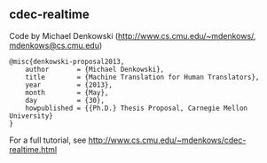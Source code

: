 cdec-realtime
-------------

Code by Michael Denkowski (http://www.cs.cmu.edu/~mdenkows/, mdenkows@cs.cmu.edu)

```
@misc{denkowski-proposal2013,
    author       = {Michael Denkowski},
    title        = {Machine Translation for Human Translators},
    year         = {2013},
    month        = {May},
    day          = {30},
    howpublished = {{Ph.D.} Thesis Proposal, Carnegie Mellon University}
}
```

For a full tutorial, see http://www.cs.cmu.edu/~mdenkows/cdec-realtime.html
